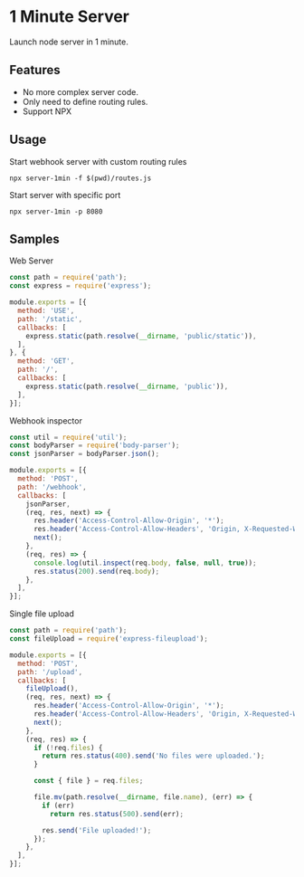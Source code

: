 # 1 Minute Server

Launch node server in 1 minute.

## Features

- No more complex server code.
- Only need to define routing rules.
- Support NPX

## Usage

Start webhook server with custom routing rules

```
npx server-1min -f $(pwd)/routes.js
```

Start server with specific port

```
npx server-1min -p 8080
```

## Samples

Web Server

```js
const path = require('path');
const express = require('express');

module.exports = [{
  method: 'USE',
  path: '/static',
  callbacks: [
    express.static(path.resolve(__dirname, 'public/static')),
  ],
}, {
  method: 'GET',
  path: '/',
  callbacks: [
    express.static(path.resolve(__dirname, 'public')),
  ],
}];
```

Webhook inspector

```js
const util = require('util');
const bodyParser = require('body-parser');
const jsonParser = bodyParser.json();

module.exports = [{
  method: 'POST',
  path: '/webhook',
  callbacks: [
    jsonParser,
    (req, res, next) => {
      res.header('Access-Control-Allow-Origin', '*');
      res.header('Access-Control-Allow-Headers', 'Origin, X-Requested-With, Content-Type, Accept');
      next();
    },
    (req, res) => {
      console.log(util.inspect(req.body, false, null, true));
      res.status(200).send(req.body);
    },
  ],
}];
```

Single file upload

```js
const path = require('path');
const fileUpload = require('express-fileupload');

module.exports = [{
  method: 'POST',
  path: '/upload',
  callbacks: [
    fileUpload(),
    (req, res, next) => {
      res.header('Access-Control-Allow-Origin', '*');
      res.header('Access-Control-Allow-Headers', 'Origin, X-Requested-With, Content-Type, Accept');
      next();
    },
    (req, res) => {
      if (!req.files) {
        return res.status(400).send('No files were uploaded.');
      }

      const { file } = req.files;

      file.mv(path.resolve(__dirname, file.name), (err) => {
        if (err)
          return res.status(500).send(err);

        res.send('File uploaded!');
      });
    },
  ],
}];
```
